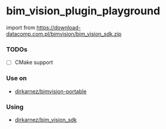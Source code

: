 bim_vision_plugin_playground
============================
import from https://download-datacomp.com.pl/bimvision/bim_vision_sdk.zip

### TODOs
- [ ] CMake support

### Use on
- [dirkarnez/bimvision-portable](https://github.com/dirkarnez/bimvision-portable)

### Using
- [dirkarnez/bim_vision_sdk](https://github.com/dirkarnez/bim_vision_sdk)
